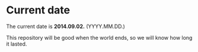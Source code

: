 # Current date

The current date is **2014.09.02.** (YYYY.MM.DD.)

This repository will be good when the world ends, so we will know how long it lasted.
